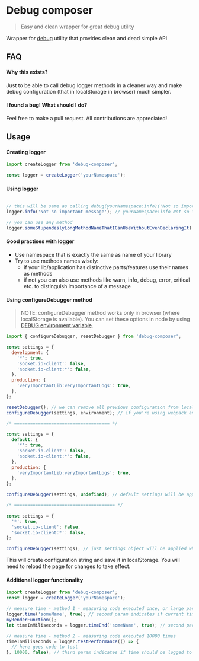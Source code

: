 # Debug composer
> Easy and clean wrapper for great debug utility

Wrapper for [debug](https://github.com/visionmedia/debug) utility that provides clean and dead simple API

## FAQ
#### Why this exists?
Just to be able to call debug logger methods in a cleaner way and make debug configuration (that in localStorage in browser) much simpler.

#### I found a bug! What should I do?
Feel free to make a pull request. All contributions are appreciated! 

## Usage

#### Creating logger
```javascript
import createLogger from 'debug-composer';

const logger = createLogger('yourNamespace');
```

#### Using logger
```javascript

// this will be same as calling debug(yourNamespace:info)('Not so important message')
logger.info('Not so important message'); // yourNamespace:info Not so important message

// you can use any method
logger.someStupendeslyLongMethodNameThatICanUseWithoutEvenDeclaringIt('My message');

```

#### Good practises with logger
* Use namespace that is exactly the same as name of your library
* Try to use methods names wisely:
  * if your lib/application has distinctive parts/features use their names as methods
  * if not you can also use methods like warn, info, debug, error, critical etc. to distinguish importance of a message
  
  
#### Using configureDebugger method
> NOTE: configureDebugger method works only in browser (where localStorage is available). You can set these options in node by using [DEBUG environment variable](https://github.com/visionmedia/debug#environment-variables).
```javascript
import { configureDebugger, resetDebugger } from 'debug-composer';

const settings = {
  development: {
    '*': true,
    'socket.io-client': false,
    'socket.io-client:*': false,
  },
  production: {
    'veryImportantLib:veryImportantLogs': true,
  },
};

resetDebugger(); // we can remove all previous configuration from localStorage
configureDebugger(settings, environment); // if you're using webpack and webpack.DefinePlugin you can make process.env.NODE_ENV available to the browser

/* ==================================== */

const settings = {
  default: {
    '*': true,
    'socket.io-client': false,
    'socket.io-client:*': false,
  },
  production: {
    'veryImportantLib:veryImportantLogs': true,
  },
};

configureDebugger(settings, undefined); // default settings will be applied

/* ====================================== */

const settings = {
  '*': true,
  'socket.io-client': false,
  'socket.io-client:*': false,
};

configureDebugger(settings); // just settings object will be applied when environment is not provided
```

This will create configuration string and save it in localStorage. You will need to reload the page for changes to take effect.

#### Additional logger functionality
```javascript
import createLogger from 'debug-composer';
const logger = createLogger('yourNamespace');

// measure time - method 1 - measuring code executed once, or large part of the code
logger.time('someName', true); // second param indicates if current time should be logged to console (as yourNamespace:performance). Optional, defaults to false.
myRenderFunction();
let timeInMiliseconds = logger.timeEnd('someName', true); // second param indicates if measured time should be logged to console (as yourNamespace:performance). Optional, defaults to true.

// measure time - method 2 - measuring code executed 10000 times
timeInMiliseconds = logger.testPerformance(() => {
  // here goes code to test
}, 10000, false); // third param indicates if time should be logged to console (as yourNamespace:performance)
```
